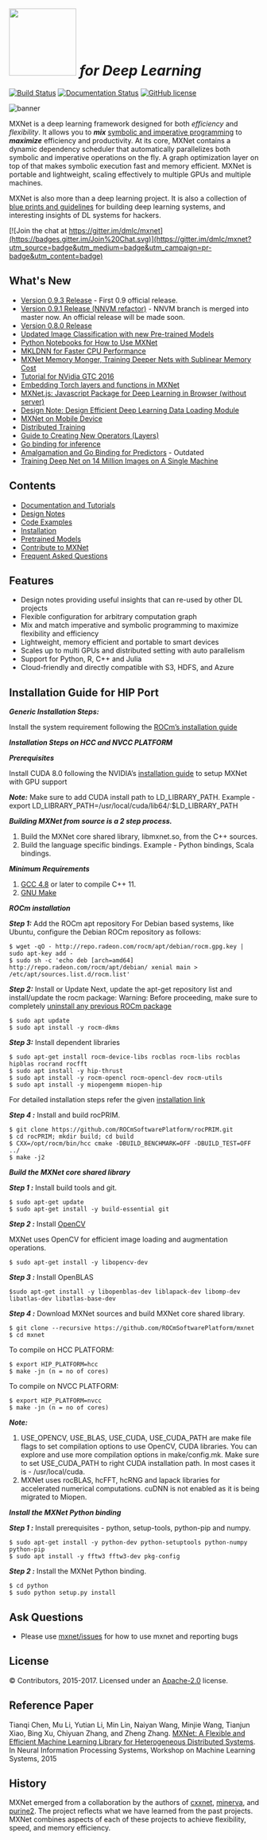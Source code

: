 <img src=https://raw.githubusercontent.com/dmlc/dmlc.github.io/master/img/logo-m/mxnet2.png width=135/> *for Deep Learning*
=====

[![Build Status](https://travis-ci.org/dmlc/mxnet.svg?branch=master)](https://travis-ci.org/dmlc/mxnet)
[![Documentation Status](https://readthedocs.org/projects/mxnet/badge/?version=latest)](http://mxnet.io/)
[![GitHub license](http://dmlc.github.io/img/apache2.svg)](./LICENSE)

![banner](https://raw.githubusercontent.com/dmlc/web-data/master/mxnet/image/banner.png)

MXNet is a deep learning framework designed for both *efficiency* and *flexibility*.
It allows you to ***mix*** [symbolic and imperative programming](http://mxnet.io/architecture/index.html#deep-learning-system-design-concepts)
to ***maximize*** efficiency and productivity.
At its core, MXNet contains a dynamic dependency scheduler that automatically parallelizes both symbolic and imperative operations on the fly.
A graph optimization layer on top of that makes symbolic execution fast and memory efficient.
MXNet is portable and lightweight, scaling effectively to multiple GPUs and multiple machines.

MXNet is also more than a deep learning project. It is also a collection of
[blue prints and guidelines](http://mxnet.io/architecture/index.html#deep-learning-system-design-concepts) for building
deep learning systems, and interesting insights of DL systems for hackers.

[![Join the chat at https://gitter.im/dmlc/mxnet](https://badges.gitter.im/Join%20Chat.svg)](https://gitter.im/dmlc/mxnet?utm_source=badge&utm_medium=badge&utm_campaign=pr-badge&utm_content=badge)

What's New
----------
* [Version 0.9.3 Release](./docs/architecture/release_note_0_9.md) - First 0.9 official release.
* [Version 0.9.1 Release (NNVM refactor)](./docs/architecture/release_note_0_9.md) - NNVM branch is merged into master now. An official release will be made soon.
* [Version 0.8.0 Release](https://github.com/dmlc/mxnet/releases/tag/v0.8.0)
* [Updated Image Classification with new Pre-trained Models](./example/image-classification)
* [Python Notebooks for How to Use MXNet](https://github.com/dmlc/mxnet-notebooks)
* [MKLDNN for Faster CPU Performance](./MKL_README.md)
* [MXNet Memory Monger, Training Deeper Nets with Sublinear Memory Cost](https://github.com/dmlc/mxnet-memonger)
* [Tutorial for NVidia GTC 2016](https://github.com/dmlc/mxnet-gtc-tutorial)
* [Embedding Torch layers and functions in MXNet](http://mxnet.io/how_to/torch.html)
* [MXNet.js: Javascript Package for Deep Learning in Browser (without server)
](https://github.com/dmlc/mxnet.js/)
* [Design Note: Design Efficient Deep Learning Data Loading Module](http://mxnet.io/architecture/note_data_loading.html)
* [MXNet on Mobile Device](http://mxnet.io/how_to/smart_device.html)
* [Distributed Training](http://mxnet.io/how_to/multi_devices.html)
* [Guide to Creating New Operators (Layers)](http://mxnet.io/how_to/new_op.html)
* [Go binding for inference](https://github.com/songtianyi/go-mxnet-predictor)
* [Amalgamation and Go Binding for Predictors](https://github.com/jdeng/gomxnet/) - Outdated
* [Training Deep Net on 14 Million Images on A Single Machine](http://mxnet.io/tutorials/computer_vision/imagenet_full.html)

Contents
--------
* [Documentation and Tutorials](http://mxnet.io/)
* [Design Notes](http://mxnet.io/architecture/index.html)
* [Code Examples](example)
* [Installation](http://mxnet.io/get_started/setup.html)
* [Pretrained Models](https://github.com/dmlc/mxnet-model-gallery)
* [Contribute to MXNet](http://mxnet.io/community/contribute.html)
* [Frequent Asked Questions](http://mxnet.io/how_to/faq.html)

Features
--------
* Design notes providing useful insights that can re-used by other DL projects
* Flexible configuration for arbitrary computation graph
* Mix and match imperative and symbolic programming to maximize flexibility and efficiency
* Lightweight, memory efficient and portable to smart devices
* Scales up to multi GPUs and distributed setting with auto parallelism
* Support for Python, R, C++ and Julia
* Cloud-friendly and directly compatible with S3, HDFS, and Azure


Installation Guide for HIP Port
-------------------------------

***Generic Installation Steps:***

Install the system requirement following the [ROCm’s installation guide](http://rocm-documentation.readthedocs.io/en/latest/Installation_Guide/Installation-Guide.html)

***Installation Steps on HCC and NVCC PLATFORM***

***Prerequisites*** 

Install CUDA 8.0 following the NVIDIA’s [installation guide](http://docs.nvidia.com/cuda/cuda-installation-guide-linux/) to setup MXNet with GPU support 

***Note:*** Make sure to add CUDA install path to LD_LIBRARY_PATH.
Example - export LD_LIBRARY_PATH=/usr/local/cuda/lib64/:$LD_LIBRARY_PATH

***Building MXNet from source is a 2 step process.***

1. Build the MXNet core shared library, libmxnet.so, from the C++ sources.
2. Build the language specific bindings. Example - Python bindings, Scala bindings.

***Minimum Requirements***

1.  [GCC 4.8](https://gcc.gnu.org/gcc-4.8/) or later to compile C++ 11.
2.  [GNU Make](https://www.gnu.org/software/make/)

***ROCm installation***

***Step 1:*** Add the ROCm apt repository
For Debian based systems, like Ubuntu, configure the Debian ROCm repository as follows:
```
$ wget -qO - http://repo.radeon.com/rocm/apt/debian/rocm.gpg.key | sudo apt-key add -
$ sudo sh -c 'echo deb [arch=amd64] http://repo.radeon.com/rocm/apt/debian/ xenial main > /etc/apt/sources.list.d/rocm.list'
```
***Step 2:*** Install or Update
Next, update the apt-get repository list and install/update the rocm package:
Warning: Before proceeding, make sure to completely [uninstall any previous ROCm package](https://github.com/RadeonOpenCompute/ROCm#removing-pre-release-packages)

```
$ sudo apt update
$ sudo apt install -y rocm-dkms
```

***Step 3:*** Install dependent libraries
```
$ sudo apt-get install rocm-device-libs rocblas rocm-libs rocblas hipblas rocrand rocfft
$ sudo apt install -y hip-thrust 
$ sudo apt install -y rocm-opencl rocm-opencl-dev rocm-utils
$ sudo apt install -y miopengemm miopen-hip
```
For detailed installation steps refer the given [installation link](https://github.com/RadeonOpenCompute/ROCm)

***Step 4 :*** Install and build rocPRIM.
```
$ git clone https://github.com/ROCmSoftwarePlatform/rocPRIM.git
$ cd rocPRIM; mkdir build; cd build
$ CXX=/opt/rocm/bin/hcc cmake -DBUILD_BENCHMARK=OFF -DBUILD_TEST=OFF ../
$ make -j2
```

***Build the MXNet core shared library***

***Step 1 :*** Install build tools and git.
```
$ sudo apt-get update
$ sudo apt-get install -y build-essential git
```

***Step 2 :*** Install [OpenCV](https://opencv.org/)

MXNet uses OpenCV for efficient image loading and augmentation operations.
```
$ sudo apt-get install -y libopencv-dev
```
***Step 3 :*** Install OpenBLAS
```
$sudo apt-get install -y libopenblas-dev liblapack-dev libomp-dev libatlas-dev libatlas-base-dev
```
***Step 4 :*** Download MXNet sources and build MXNet core shared library.
```
$ git clone --recursive https://github.com/ROCmSoftwarePlatform/mxnet
$ cd mxnet
```
To compile on HCC PLATFORM:	
```
$ export HIP_PLATFORM=hcc
$ make -jn (n = no of cores)
```
To compile on NVCC PLATFORM:	
```
$ export HIP_PLATFORM=nvcc
$ make -jn (n = no of cores) 
```
***Note:*** 

1. USE_OPENCV, USE_BLAS, USE_CUDA, USE_CUDA_PATH are make file flags to set compilation options to use OpenCV, CUDA libraries. You can explore and use more compilation options in make/config.mk. Make sure to set USE_CUDA_PATH to right CUDA installation path. In most cases it is - /usr/local/cuda.
2. MXNet uses rocBLAS, hcFFT, hcRNG  and lapack libraries for accelerated numerical computations. cuDNN is not enabled as it is being migrated to Miopen.

***Install the MXNet Python binding***

***Step 1 :*** Install prerequisites - python, setup-tools, python-pip and numpy.
```
$ sudo apt-get install -y python-dev python-setuptools python-numpy python-pip
$ sudo apt install -y fftw3 fftw3-dev pkg-config
```
***Step 2 :*** Install the MXNet Python binding.
```
$ cd python
$ sudo python setup.py install 
```

Ask Questions
-------------
* Please use [mxnet/issues](https://github.com/dmlc/mxnet/issues) for how to use mxnet and reporting bugs

License
-------
© Contributors, 2015-2017. Licensed under an [Apache-2.0](https://github.com/dmlc/mxnet/blob/master/LICENSE) license.

Reference Paper
---------------

Tianqi Chen, Mu Li, Yutian Li, Min Lin, Naiyan Wang, Minjie Wang, Tianjun Xiao,
Bing Xu, Chiyuan Zhang, and Zheng Zhang.
[MXNet: A Flexible and Efficient Machine Learning Library for Heterogeneous Distributed Systems](https://github.com/dmlc/web-data/raw/master/mxnet/paper/mxnet-learningsys.pdf).
In Neural Information Processing Systems, Workshop on Machine Learning Systems, 2015

History
-------
MXNet emerged from a collaboration by the authors of [cxxnet](https://github.com/dmlc/cxxnet), [minerva](https://github.com/dmlc/minerva), and [purine2](https://github.com/purine/purine2). The project reflects what we have learned from the past projects. MXNet combines aspects of each of these projects to achieve flexibility, speed, and memory efficiency.
